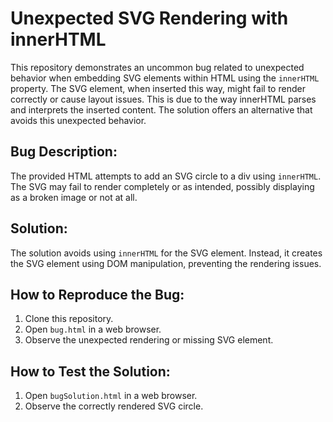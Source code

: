 # Unexpected SVG Rendering with innerHTML

This repository demonstrates an uncommon bug related to unexpected behavior when embedding SVG elements within HTML using the `innerHTML` property.  The SVG element, when inserted this way, might fail to render correctly or cause layout issues. This is due to the way innerHTML parses and interprets the inserted content.  The solution offers an alternative that avoids this unexpected behavior.

## Bug Description:

The provided HTML attempts to add an SVG circle to a div using `innerHTML`.  The SVG may fail to render completely or as intended, possibly displaying as a broken image or not at all.

## Solution:

The solution avoids using `innerHTML` for the SVG element. Instead, it creates the SVG element using DOM manipulation, preventing the rendering issues.

## How to Reproduce the Bug:

1. Clone this repository.
2. Open `bug.html` in a web browser.
3. Observe the unexpected rendering or missing SVG element.

## How to Test the Solution:

1. Open `bugSolution.html` in a web browser.
2. Observe the correctly rendered SVG circle.